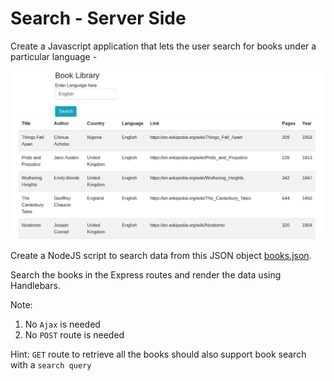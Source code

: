 # Search - Server Side

Create a Javascript application that lets the user search for books under a particular language - 

![book library](book-library.png)

Create a NodeJS script to search data from this JSON object [books.json](books.json).

Search the books in the Express routes and render the data using Handlebars.

Note: 
1. No `Ajax` is needed
2. No `POST` route is needed

Hint:
`GET` route to retrieve all the books should also support book search with a `search query`
